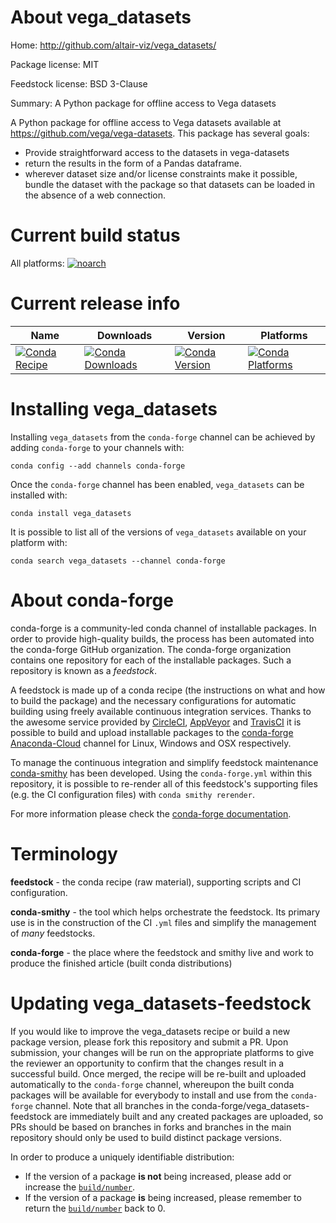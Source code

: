 About vega_datasets
===================

Home: http://github.com/altair-viz/vega_datasets/

Package license: MIT

Feedstock license: BSD 3-Clause

Summary: A Python package for offline access to Vega datasets

A Python package for offline access to Vega datasets available at
https://github.com/vega/vega-datasets.
This package has several goals:
- Provide straightforward access to the datasets in vega-datasets
- return the results in the form of a Pandas dataframe.
- wherever dataset size and/or license constraints make it possible,
  bundle the dataset with the package so that datasets can be loaded in
  the absence of a web connection.


Current build status
====================

All platforms:
[![noarch](https://img.shields.io/circleci/project/github/conda-forge/vega_datasets-feedstock/master.svg?label=noarch)](https://circleci.com/gh/conda-forge/vega_datasets-feedstock)

Current release info
====================

| Name | Downloads | Version | Platforms |
| --- | --- | --- | --- |
| [![Conda Recipe](https://img.shields.io/badge/recipe-vega_datasets-green.svg)](https://anaconda.org/conda-forge/vega_datasets) | [![Conda Downloads](https://img.shields.io/conda/dn/conda-forge/vega_datasets.svg)](https://anaconda.org/conda-forge/vega_datasets) | [![Conda Version](https://img.shields.io/conda/vn/conda-forge/vega_datasets.svg)](https://anaconda.org/conda-forge/vega_datasets) | [![Conda Platforms](https://img.shields.io/conda/pn/conda-forge/vega_datasets.svg)](https://anaconda.org/conda-forge/vega_datasets) |

Installing vega_datasets
========================

Installing `vega_datasets` from the `conda-forge` channel can be achieved by adding `conda-forge` to your channels with:

```
conda config --add channels conda-forge
```

Once the `conda-forge` channel has been enabled, `vega_datasets` can be installed with:

```
conda install vega_datasets
```

It is possible to list all of the versions of `vega_datasets` available on your platform with:

```
conda search vega_datasets --channel conda-forge
```


About conda-forge
=================

conda-forge is a community-led conda channel of installable packages.
In order to provide high-quality builds, the process has been automated into the
conda-forge GitHub organization. The conda-forge organization contains one repository
for each of the installable packages. Such a repository is known as a *feedstock*.

A feedstock is made up of a conda recipe (the instructions on what and how to build
the package) and the necessary configurations for automatic building using freely
available continuous integration services. Thanks to the awesome service provided by
[CircleCI](https://circleci.com/), [AppVeyor](https://www.appveyor.com/)
and [TravisCI](https://travis-ci.org/) it is possible to build and upload installable
packages to the [conda-forge](https://anaconda.org/conda-forge)
[Anaconda-Cloud](https://anaconda.org/) channel for Linux, Windows and OSX respectively.

To manage the continuous integration and simplify feedstock maintenance
[conda-smithy](https://github.com/conda-forge/conda-smithy) has been developed.
Using the ``conda-forge.yml`` within this repository, it is possible to re-render all of
this feedstock's supporting files (e.g. the CI configuration files) with ``conda smithy rerender``.

For more information please check the [conda-forge documentation](https://conda-forge.org/docs/).

Terminology
===========

**feedstock** - the conda recipe (raw material), supporting scripts and CI configuration.

**conda-smithy** - the tool which helps orchestrate the feedstock.
                   Its primary use is in the construction of the CI ``.yml`` files
                   and simplify the management of *many* feedstocks.

**conda-forge** - the place where the feedstock and smithy live and work to
                  produce the finished article (built conda distributions)


Updating vega_datasets-feedstock
================================

If you would like to improve the vega_datasets recipe or build a new
package version, please fork this repository and submit a PR. Upon submission,
your changes will be run on the appropriate platforms to give the reviewer an
opportunity to confirm that the changes result in a successful build. Once
merged, the recipe will be re-built and uploaded automatically to the
`conda-forge` channel, whereupon the built conda packages will be available for
everybody to install and use from the `conda-forge` channel.
Note that all branches in the conda-forge/vega_datasets-feedstock are
immediately built and any created packages are uploaded, so PRs should be based
on branches in forks and branches in the main repository should only be used to
build distinct package versions.

In order to produce a uniquely identifiable distribution:
 * If the version of a package **is not** being increased, please add or increase
   the [``build/number``](https://conda.io/docs/user-guide/tasks/build-packages/define-metadata.html#build-number-and-string).
 * If the version of a package **is** being increased, please remember to return
   the [``build/number``](https://conda.io/docs/user-guide/tasks/build-packages/define-metadata.html#build-number-and-string)
   back to 0.
